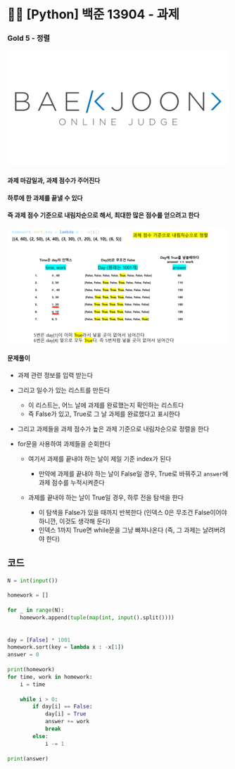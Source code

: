 # 🧑‍💻 [Python] 백준 13904 - 과제

### Gold 5 - 정렬

![boj-og](백준_1374.assets/boj-og.png)



#### 과제 마감일과, 과제 점수가 주어진다

#### 하루에 한 과제를 끝낼 수 있다

#### 즉 과제 점수 기준으로 내림차순으로 해서, 최대한 많은 점수를 얻으려고 한다



![image-20230115144959502](백준_13904.assets/image-20230115144959502.png)



#### 문제풀이

- 과제 관련 정보를 입력 받는다
- 그리고 일수가 있는 리스트를 만든다
  - 이 리스트는, 어느 날에 과제를 완료했는지 확인하는 리스트다
  - 즉 False가 있고, True로 그 날 과제를 완료했다고 표시한다

- 그리고 과제들을 과제 점수가 높은 과제 기준으로 내림차순으로 정렬을 한다
- for문을 사용하여 과제들을 순회한다
  - 여기서 과제를 끝내야 하는 날이 제일 기준 index가 된다
    - 만약에 과제를 끝내야 하는 날이 False일 경우, True로 바꿔주고 `answer`에 과제 점수를 누적시켜준다

  - 과제를 끝내야 하는 날이 True일 경우, 하루 전을 탐색을 한다
    - 이 탐색을 False가 있을 때까지 반복한다 (인덱스 0은 무조건 False이어야 하니깐, 이것도 생각해 둔다)
    - 인덱스 1까지 True면 while문을 그냥 빠져나온다 (즉, 그 과제는 날려버려야 한다)




## 코드

```python
N = int(input())

homework = []

for _ in range(N):
    homework.append(tuple(map(int, input().split())))


day = [False] * 1001
homework.sort(key = lambda x : -x[1])
answer = 0

print(homework)
for time, work in homework:
    i = time

    while i > 0:
        if day[i] == False:
            day[i] = True
            answer += work
            break
        else:
            i -= 1

print(answer)
```


